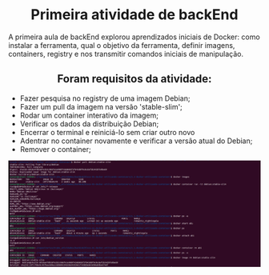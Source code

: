 <h1 align="center">Primeira atividade de backEnd</h1>

<p> A primeira aula de backEnd explorou aprendizados iniciais de Docker: como instalar a ferramenta, qual o objetivo da ferramenta, definir imagens, containers, registry e nos transmitir comandos iniciais de manipulação.</p>

<h2 align="center" >Foram requisitos da atividade:</h2>
<ul>
<li>Fazer pesquisa no registry de uma imagem Debian;</li>
<li>Fazer um pull da imagem na versão 'stable-slim';</li>
<li>Rodar um container interativo da imagem;</li>
<li>Verificar os dados da distribuição Debian;</li>
<li>Encerrar o terminal e reiniciá-lo sem criar outro novo</li>
<li>Adentrar no container novamente e verificar a versão atual do Debian;</li>
<li>Remover o container;</li>
</ul>

<img src="https://github.com/SamuelRocha91/trybe_atividades/blob/main/backEnd/bloco-01-docker-utilizando-containers/1.1-docker-utilizando-containers/Captura%20de%20tela%20de%202023-03-16%2010-16-04.png?raw=true" alt="atividade no terminal printada">

